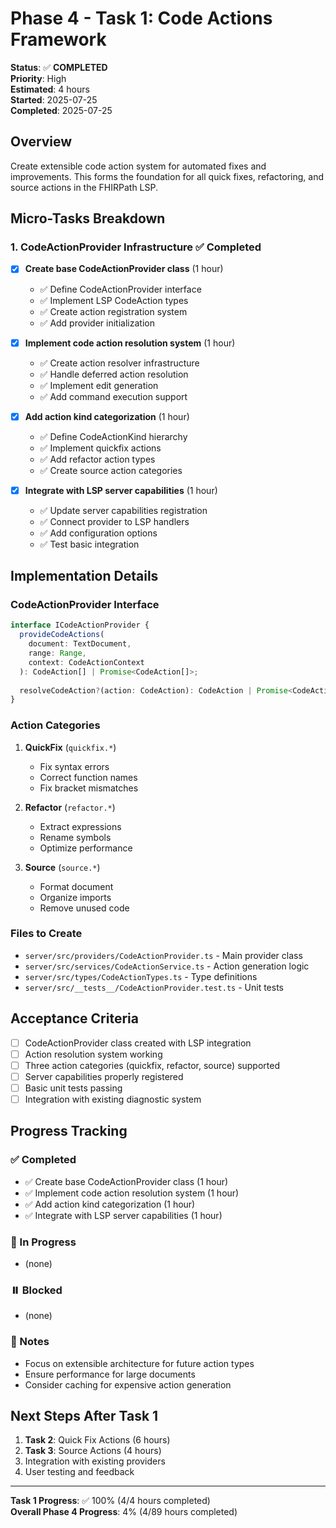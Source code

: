 # Phase 4 - Task 1: Code Actions Framework

**Status**: ✅ **COMPLETED**  
**Priority**: High  
**Estimated**: 4 hours  
**Started**: 2025-07-25  
**Completed**: 2025-07-25  

## Overview

Create extensible code action system for automated fixes and improvements. This forms the foundation for all quick fixes, refactoring, and source actions in the FHIRPath LSP.

## Micro-Tasks Breakdown

### 1. CodeActionProvider Infrastructure ✅ Completed
- [x] **Create base CodeActionProvider class** (1 hour)
  - ✅ Define CodeActionProvider interface
  - ✅ Implement LSP CodeAction types
  - ✅ Create action registration system
  - ✅ Add provider initialization

- [x] **Implement code action resolution system** (1 hour)  
  - ✅ Create action resolver infrastructure
  - ✅ Handle deferred action resolution
  - ✅ Implement edit generation
  - ✅ Add command execution support

- [x] **Add action kind categorization** (1 hour)
  - ✅ Define CodeActionKind hierarchy
  - ✅ Implement quickfix actions
  - ✅ Add refactor action types
  - ✅ Create source action categories

- [x] **Integrate with LSP server capabilities** (1 hour)
  - ✅ Update server capabilities registration
  - ✅ Connect provider to LSP handlers
  - ✅ Add configuration options
  - ✅ Test basic integration

## Implementation Details

### CodeActionProvider Interface

```typescript
interface ICodeActionProvider {
  provideCodeActions(
    document: TextDocument,
    range: Range,
    context: CodeActionContext
  ): CodeAction[] | Promise<CodeAction[]>;
  
  resolveCodeAction?(action: CodeAction): CodeAction | Promise<CodeAction>;
}
```

### Action Categories

1. **QuickFix** (`quickfix.*`)
   - Fix syntax errors
   - Correct function names
   - Fix bracket mismatches

2. **Refactor** (`refactor.*`)
   - Extract expressions
   - Rename symbols
   - Optimize performance

3. **Source** (`source.*`)
   - Format document
   - Organize imports
   - Remove unused code

### Files to Create

- `server/src/providers/CodeActionProvider.ts` - Main provider class
- `server/src/services/CodeActionService.ts` - Action generation logic
- `server/src/types/CodeActionTypes.ts` - Type definitions
- `server/src/__tests__/CodeActionProvider.test.ts` - Unit tests

## Acceptance Criteria

- [ ] CodeActionProvider class created with LSP integration
- [ ] Action resolution system working
- [ ] Three action categories (quickfix, refactor, source) supported
- [ ] Server capabilities properly registered
- [ ] Basic unit tests passing
- [ ] Integration with existing diagnostic system

## Progress Tracking

### ✅ Completed
- ✅ Create base CodeActionProvider class (1 hour)
- ✅ Implement code action resolution system (1 hour)
- ✅ Add action kind categorization (1 hour)
- ✅ Integrate with LSP server capabilities (1 hour)

### 🔄 In Progress
- (none)

### ⏸️ Blocked
- (none)

### 📝 Notes
- Focus on extensible architecture for future action types
- Ensure performance for large documents
- Consider caching for expensive action generation

## Next Steps After Task 1

1. **Task 2**: Quick Fix Actions (6 hours)
2. **Task 3**: Source Actions (4 hours)
3. Integration with existing providers
4. User testing and feedback

---

**Task 1 Progress**: ✅ 100% (4/4 hours completed)  
**Overall Phase 4 Progress**: 4% (4/89 hours completed)